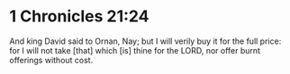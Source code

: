 # 1 Chronicles 21:24

And king David said to Ornan, Nay; but I will verily buy it for the full price: for I will not take [that] which [is] thine for the LORD, nor offer burnt offerings without cost.